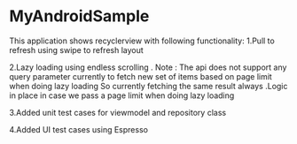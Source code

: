 # MyAndroidSample
This application shows recyclerview with following functionality:
1.Pull to refresh using swipe to refresh layout

2.Lazy loading using endless scrolling .
Note :
The api does not support any query parameter currently to fetch new set of items based on page limit when doing lazy loading
So currently fetching the same result always .Logic in place in case we pass a page limit when doing lazy loading

3.Added unit test cases for viewmodel and repository class

4.Added UI test cases using Espresso